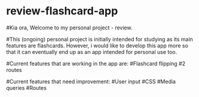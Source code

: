 # review-flashcard-app

#Kia ora, Welcome to my personal project - review.

#This (ongoing) personal project is initially intended for studying as its main features are flashcards. However, i would like to develop this app more so that it can eventually end up as an app intended for personal use too. 

#Current features that are working in the app are:
#Flashcard flipping
#2 routes

#Current features that need improvement:
#User input
#CSS
#Media queries
#Routes
